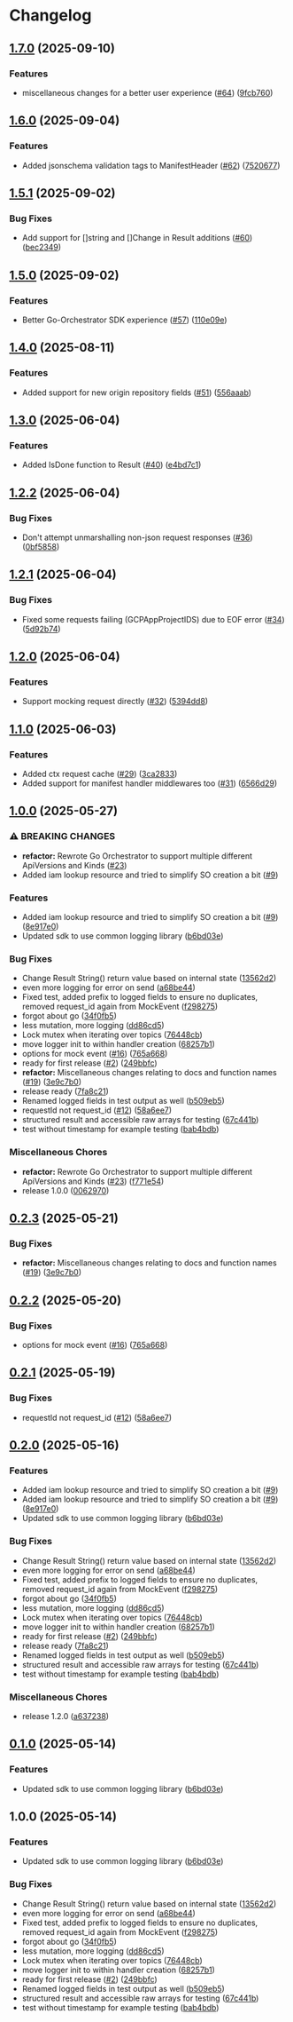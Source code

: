 # Changelog

## [1.7.0](https://github.com/entur/go-orchestrator/compare/v1.6.0...v1.7.0) (2025-09-10)


### Features

* miscellaneous changes for a better user experience ([#64](https://github.com/entur/go-orchestrator/issues/64)) ([9fcb760](https://github.com/entur/go-orchestrator/commit/9fcb7607ff466f502c7ffd7de16c8a662d278c20))

## [1.6.0](https://github.com/entur/go-orchestrator/compare/v1.5.1...v1.6.0) (2025-09-04)


### Features

* Added jsonschema validation tags to ManifestHeader ([#62](https://github.com/entur/go-orchestrator/issues/62)) ([7520677](https://github.com/entur/go-orchestrator/commit/7520677279c56d61469a2875dec9945a5a9fc387))

## [1.5.1](https://github.com/entur/go-orchestrator/compare/v1.5.0...v1.5.1) (2025-09-02)


### Bug Fixes

* Add support for []string and []Change in Result additions ([#60](https://github.com/entur/go-orchestrator/issues/60)) ([bec2349](https://github.com/entur/go-orchestrator/commit/bec2349d0c5ccbe2bb54ddcf2811425a7899ccdc))

## [1.5.0](https://github.com/entur/go-orchestrator/compare/v1.4.0...v1.5.0) (2025-09-02)


### Features

* Better Go-Orchestrator SDK experience ([#57](https://github.com/entur/go-orchestrator/issues/57)) ([110e09e](https://github.com/entur/go-orchestrator/commit/110e09e3320de8681dd69708a29a7bba5397d110))

## [1.4.0](https://github.com/entur/go-orchestrator/compare/v1.3.0...v1.4.0) (2025-08-11)


### Features

* Added support for new origin repository fields ([#51](https://github.com/entur/go-orchestrator/issues/51)) ([556aaab](https://github.com/entur/go-orchestrator/commit/556aaab443d92ee7d89e463354f9df1749a559d6))

## [1.3.0](https://github.com/entur/go-orchestrator/compare/v1.2.2...v1.3.0) (2025-06-04)


### Features

* Added IsDone function to Result ([#40](https://github.com/entur/go-orchestrator/issues/40)) ([e4bd7c1](https://github.com/entur/go-orchestrator/commit/e4bd7c1c6ea31e78bd79f3719708c349e1d1f544))

## [1.2.2](https://github.com/entur/go-orchestrator/compare/v1.2.1...v1.2.2) (2025-06-04)


### Bug Fixes

* Don't attempt unmarshalling non-json request responses ([#36](https://github.com/entur/go-orchestrator/issues/36)) ([0bf5858](https://github.com/entur/go-orchestrator/commit/0bf5858b0e7221b5c8866cd49c2d31f281a49c4f))

## [1.2.1](https://github.com/entur/go-orchestrator/compare/v1.2.0...v1.2.1) (2025-06-04)


### Bug Fixes

* Fixed some requests failing (GCPAppProjectIDS) due to EOF error ([#34](https://github.com/entur/go-orchestrator/issues/34)) ([5d92b74](https://github.com/entur/go-orchestrator/commit/5d92b74688d592dff267c590faae763ee09da994))

## [1.2.0](https://github.com/entur/go-orchestrator/compare/v1.1.0...v1.2.0) (2025-06-04)


### Features

* Support mocking request directly ([#32](https://github.com/entur/go-orchestrator/issues/32)) ([5394dd8](https://github.com/entur/go-orchestrator/commit/5394dd8eda11db026cc03fb56f07a8f98126a0a6))

## [1.1.0](https://github.com/entur/go-orchestrator/compare/v1.0.0...v1.1.0) (2025-06-03)


### Features

* Added ctx request cache ([#29](https://github.com/entur/go-orchestrator/issues/29)) ([3ca2833](https://github.com/entur/go-orchestrator/commit/3ca283379bbe35d7ec854885964c0cfacb3bdfc9))
* Added support for manifest handler middlewares too ([#31](https://github.com/entur/go-orchestrator/issues/31)) ([6566d29](https://github.com/entur/go-orchestrator/commit/6566d29c5565ebca6dae6cca440e7bfb490140ad))

## [1.0.0](https://github.com/entur/go-orchestrator/compare/v1.2.3...v1.0.0) (2025-05-27)


### ⚠ BREAKING CHANGES

* **refactor:** Rewrote Go Orchestrator to support multiple different ApiVersions and Kinds ([#23](https://github.com/entur/go-orchestrator/issues/23))
* Added iam lookup resource and tried to simplify SO creation a bit ([#9](https://github.com/entur/go-orchestrator/issues/9))

### Features

* Added iam lookup resource and tried to simplify SO creation a bit ([#9](https://github.com/entur/go-orchestrator/issues/9)) ([8e917e0](https://github.com/entur/go-orchestrator/commit/8e917e000ca7615db5399c8f2e4d6eef3a793969))
* Updated sdk to use common logging library ([b6bd03e](https://github.com/entur/go-orchestrator/commit/b6bd03e5f39df94d54ebd3032e115ba0108d566c))


### Bug Fixes

* Change Result String() return value based on internal state ([13562d2](https://github.com/entur/go-orchestrator/commit/13562d27325e1f47d7234bcb386802efa7d6ce63))
* even more logging for error on send ([a68be44](https://github.com/entur/go-orchestrator/commit/a68be44ecae0f8c0d1ef12dd0d17ec4f6c4818a6))
* Fixed test, added prefix to logged fields to ensure no duplicates, removed request_id again from MockEvent ([f298275](https://github.com/entur/go-orchestrator/commit/f298275f7cad015a42cd01afa1aedeca00490411))
* forgot about go ([34f0fb5](https://github.com/entur/go-orchestrator/commit/34f0fb548d08010ccc3a7e4226dd33dbf389dd58))
* less mutation, more logging ([dd86cd5](https://github.com/entur/go-orchestrator/commit/dd86cd526c50b913e5e96af0021865affffa902b))
* Lock mutex when iterating over topics ([76448cb](https://github.com/entur/go-orchestrator/commit/76448cbca844983ae2fcd63502a5f69efc1a815c))
* move logger init to within handler creation ([68257b1](https://github.com/entur/go-orchestrator/commit/68257b1c6700cb05886b47662d1d632d299a9880))
* options for mock event ([#16](https://github.com/entur/go-orchestrator/issues/16)) ([765a668](https://github.com/entur/go-orchestrator/commit/765a6687f51223ea3d080ddcb5c17521c3534a98))
* ready for first release ([#2](https://github.com/entur/go-orchestrator/issues/2)) ([249bbfc](https://github.com/entur/go-orchestrator/commit/249bbfc22a8dcacd26af5f6d8c6813ebcaa1d2b0))
* **refactor:** Miscellaneous changes relating to docs and function names ([#19](https://github.com/entur/go-orchestrator/issues/19)) ([3e9c7b0](https://github.com/entur/go-orchestrator/commit/3e9c7b0f41298cada237593d662e469eaefaf7c8))
* release ready ([7fa8c21](https://github.com/entur/go-orchestrator/commit/7fa8c214c30ae0e42b60648b23cf65d439edc4a8))
* Renamed logged fields in test output as well ([b509eb5](https://github.com/entur/go-orchestrator/commit/b509eb544b9dfa06d6319e00199bf89e4338b231))
* requestId not request_id ([#12](https://github.com/entur/go-orchestrator/issues/12)) ([58a6ee7](https://github.com/entur/go-orchestrator/commit/58a6ee73b32e5371e1a214ea0cdaafaf61ddb70b))
* structured result and accessible raw arrays for testing ([67c441b](https://github.com/entur/go-orchestrator/commit/67c441beb8a3085ef2a6cca55cf641c9fe85b276))
* test without timestamp for example testing ([bab4bdb](https://github.com/entur/go-orchestrator/commit/bab4bdb689ad01193fe0a2731dee13cb37d32b23))


### Miscellaneous Chores

* **refactor:** Rewrote Go Orchestrator to support multiple different ApiVersions and Kinds ([#23](https://github.com/entur/go-orchestrator/issues/23)) ([f771e54](https://github.com/entur/go-orchestrator/commit/f771e543ecc4b9fa8daa37c5779e7dbfe681aee8))
* release 1.0.0 ([0062970](https://github.com/entur/go-orchestrator/commit/00629702503175c4edb34b0b2d4f6204c428d7e9))

## [0.2.3](https://github.com/entur/go-orchestrator/compare/v1.2.2...v1.2.3) (2025-05-21)

### Bug Fixes

- **refactor:** Miscellaneous changes relating to docs and function names ([#19](https://github.com/entur/go-orchestrator/issues/19)) ([3e9c7b0](https://github.com/entur/go-orchestrator/commit/3e9c7b0f41298cada237593d662e469eaefaf7c8))

## [0.2.2](https://github.com/entur/go-orchestrator/compare/v1.2.1...v1.2.2) (2025-05-20)

### Bug Fixes

- options for mock event ([#16](https://github.com/entur/go-orchestrator/issues/16)) ([765a668](https://github.com/entur/go-orchestrator/commit/765a6687f51223ea3d080ddcb5c17521c3534a98))

## [0.2.1](https://github.com/entur/go-orchestrator/compare/v1.2.0...v1.2.1) (2025-05-19)

### Bug Fixes

- requestId not request_id ([#12](https://github.com/entur/go-orchestrator/issues/12)) ([58a6ee7](https://github.com/entur/go-orchestrator/commit/58a6ee73b32e5371e1a214ea0cdaafaf61ddb70b))

## [0.2.0](https://github.com/entur/go-orchestrator/compare/v2.0.0...v1.2.0) (2025-05-16)

### Features

- Added iam lookup resource and tried to simplify SO creation a bit ([#9](https://github.com/entur/go-orchestrator/issues/9))
- Added iam lookup resource and tried to simplify SO creation a bit ([#9](https://github.com/entur/go-orchestrator/issues/9)) ([8e917e0](https://github.com/entur/go-orchestrator/commit/8e917e000ca7615db5399c8f2e4d6eef3a793969))
- Updated sdk to use common logging library ([b6bd03e](https://github.com/entur/go-orchestrator/commit/b6bd03e5f39df94d54ebd3032e115ba0108d566c))

### Bug Fixes

- Change Result String() return value based on internal state ([13562d2](https://github.com/entur/go-orchestrator/commit/13562d27325e1f47d7234bcb386802efa7d6ce63))
- even more logging for error on send ([a68be44](https://github.com/entur/go-orchestrator/commit/a68be44ecae0f8c0d1ef12dd0d17ec4f6c4818a6))
- Fixed test, added prefix to logged fields to ensure no duplicates, removed request_id again from MockEvent ([f298275](https://github.com/entur/go-orchestrator/commit/f298275f7cad015a42cd01afa1aedeca00490411))
- forgot about go ([34f0fb5](https://github.com/entur/go-orchestrator/commit/34f0fb548d08010ccc3a7e4226dd33dbf389dd58))
- less mutation, more logging ([dd86cd5](https://github.com/entur/go-orchestrator/commit/dd86cd526c50b913e5e96af0021865affffa902b))
- Lock mutex when iterating over topics ([76448cb](https://github.com/entur/go-orchestrator/commit/76448cbca844983ae2fcd63502a5f69efc1a815c))
- move logger init to within handler creation ([68257b1](https://github.com/entur/go-orchestrator/commit/68257b1c6700cb05886b47662d1d632d299a9880))
- ready for first release ([#2](https://github.com/entur/go-orchestrator/issues/2)) ([249bbfc](https://github.com/entur/go-orchestrator/commit/249bbfc22a8dcacd26af5f6d8c6813ebcaa1d2b0))
- release ready ([7fa8c21](https://github.com/entur/go-orchestrator/commit/7fa8c214c30ae0e42b60648b23cf65d439edc4a8))
- Renamed logged fields in test output as well ([b509eb5](https://github.com/entur/go-orchestrator/commit/b509eb544b9dfa06d6319e00199bf89e4338b231))
- structured result and accessible raw arrays for testing ([67c441b](https://github.com/entur/go-orchestrator/commit/67c441beb8a3085ef2a6cca55cf641c9fe85b276))
- test without timestamp for example testing ([bab4bdb](https://github.com/entur/go-orchestrator/commit/bab4bdb689ad01193fe0a2731dee13cb37d32b23))

### Miscellaneous Chores

- release 1.2.0 ([a637238](https://github.com/entur/go-orchestrator/commit/a6372385be9d8a61ff2045f75b24b03b0f737863))

## [0.1.0](https://github.com/entur/go-orchestrator/compare/v1.0.0...v1.1.0) (2025-05-14)

### Features

- Updated sdk to use common logging library ([b6bd03e](https://github.com/entur/go-orchestrator/commit/b6bd03e5f39df94d54ebd3032e115ba0108d566c))

## 1.0.0 (2025-05-14)

### Features

- Updated sdk to use common logging library ([b6bd03e](https://github.com/entur/go-orchestrator/commit/b6bd03e5f39df94d54ebd3032e115ba0108d566c))

### Bug Fixes

- Change Result String() return value based on internal state ([13562d2](https://github.com/entur/go-orchestrator/commit/13562d27325e1f47d7234bcb386802efa7d6ce63))
- even more logging for error on send ([a68be44](https://github.com/entur/go-orchestrator/commit/a68be44ecae0f8c0d1ef12dd0d17ec4f6c4818a6))
- Fixed test, added prefix to logged fields to ensure no duplicates, removed request_id again from MockEvent ([f298275](https://github.com/entur/go-orchestrator/commit/f298275f7cad015a42cd01afa1aedeca00490411))
- forgot about go ([34f0fb5](https://github.com/entur/go-orchestrator/commit/34f0fb548d08010ccc3a7e4226dd33dbf389dd58))
- less mutation, more logging ([dd86cd5](https://github.com/entur/go-orchestrator/commit/dd86cd526c50b913e5e96af0021865affffa902b))
- Lock mutex when iterating over topics ([76448cb](https://github.com/entur/go-orchestrator/commit/76448cbca844983ae2fcd63502a5f69efc1a815c))
- move logger init to within handler creation ([68257b1](https://github.com/entur/go-orchestrator/commit/68257b1c6700cb05886b47662d1d632d299a9880))
- ready for first release ([#2](https://github.com/entur/go-orchestrator/issues/2)) ([249bbfc](https://github.com/entur/go-orchestrator/commit/249bbfc22a8dcacd26af5f6d8c6813ebcaa1d2b0))
- Renamed logged fields in test output as well ([b509eb5](https://github.com/entur/go-orchestrator/commit/b509eb544b9dfa06d6319e00199bf89e4338b231))
- structured result and accessible raw arrays for testing ([67c441b](https://github.com/entur/go-orchestrator/commit/67c441beb8a3085ef2a6cca55cf641c9fe85b276))
- test without timestamp for example testing ([bab4bdb](https://github.com/entur/go-orchestrator/commit/bab4bdb689ad01193fe0a2731dee13cb37d32b23))
